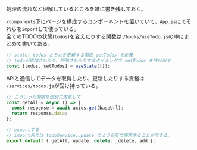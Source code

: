 処理の流れなど理解しているところを雑に書き残しておく。

`/components`下にページを構成するコンポーネントを置いていて、`App.js`にてそれらを`import`して使っている。  
全てのTODOの状態(`todos`)を変えたりする関数は `/hooks/useTodo.js`の中にまとめて書いてある。

```js
// state: todos とそれを更新する関数 setTodos を定義
// todoが追加されたり、削除されたりするタイミングで setTodos を呼び出す
const [todos, setTodos] = useState([]);
```

APIと通信してデータを取得したり、更新したりする責務は `/services/todos.js`が受け持っている。

```js
// こういった関数を個別に用意して
const getAll = async () => {
  const response = await axios.get(baseUrl);
  return response.data;
};

// exportする
// import先では todoService.update のような形で使用することができる。 
export default { getAll, update, delete: _delete, add };
```
